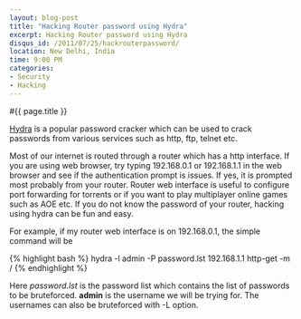 ```yaml
---
layout: blog-post
title: "Hacking Router password using Hydra"
excerpt: Hacking Router password using Hydra
disqus_id: /2011/07/25/hackrouterpassword/
location: New Delhi, India
time: 9:00 PM
categories:
- Security
- Hacking
---
```


#{{ page.title }}

[Hydra](http://thc.org/thc-hydra/) is a popular password cracker which can be used to crack passwords from various services such as http, ftp, telnet etc.

Most of our internet is routed through a router which has a http interface. If you are using web browser, try typing 192.168.0.1 or 192.168.1.1 in the web browser
and see if the authentication prompt is issues. If yes, it is prompted most probably from your router. Router web interface is useful to configure port forwarding for torrents
or if you want to play multiplayer online games such as AOE etc. If you do not know the password of your router, hacking using hydra can be fun and easy. 

For example, if my router web interface is on 192.168.0.1, the simple command will be

{% highlight bash %}
hydra -l admin -P password.lst 192.168.1.1 http-get -m /
{% endhighlight %}

Here *password.lst* is the password list which contains the list of passwords to be bruteforced. **admin** is the username we will be trying for. The usernames can also be bruteforced with -L option.
